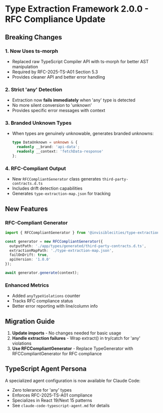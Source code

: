 # Type Extraction Framework 2.0.0 - RFC Compliance Update

## Breaking Changes

### 1. Now Uses ts-morph
- Replaced raw TypeScript Compiler API with ts-morph for better AST manipulation
- Required by RFC-2025-TS-A01 Section 5.3
- Provides cleaner API and better error handling

### 2. Strict 'any' Detection
- Extraction now **fails immediately** when 'any' type is detected
- No more silent conversion to 'unknown'
- Provides specific error messages with context

### 3. Branded Unknown Types
- When types are genuinely unknowable, generates branded unknowns:
  ```typescript
  type DataUnknown = unknown & { 
    readonly __brand: 'api-data'; 
    readonly __context: 'fetchData-response' 
  };
  ```

### 4. RFC-Compliant Output
- New `RFCCompliantGenerator` class generates `third-party-contracts.d.ts`
- Includes drift detection capabilities
- Generates `type-extraction-map.json` for tracking

## New Features

### RFC-Compliant Generator
```typescript
import { RFCCompliantGenerator } from '@invisiblecities/type-extraction';

const generator = new RFCCompliantGenerator({
  outputPath: './app/types/generated/third-party-contracts.d.ts',
  extractionMapPath: './type-extraction-map.json',
  failOnDrift: true,
  apiVersion: '1.0.0'
});

await generator.generate(context);
```

### Enhanced Metrics
- Added `anyTypeViolations` counter
- Tracks RFC compliance status
- Better error reporting with line/column info

## Migration Guide

1. **Update imports** - No changes needed for basic usage
2. **Handle extraction failures** - Wrap extract() in try/catch for 'any' violations
3. **Use RFCCompliantGenerator** - Replace TypeGenerator with RFCCompliantGenerator for RFC compliance

## TypeScript Agent Persona

A specialized agent configuration is now available for Claude Code:
- Zero tolerance for 'any' types
- Enforces RFC-2025-TS-A01 compliance
- Specializes in React 19/Next 15 patterns
- See `claude-code-typescript-agent.md` for details